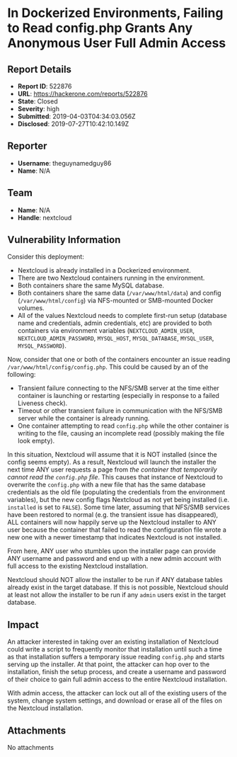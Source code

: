 # In Dockerized Environments, Failing to Read config.php Grants Any Anonymous User Full Admin Access

## Report Details
- **Report ID**: 522876
- **URL**: https://hackerone.com/reports/522876
- **State**: Closed
- **Severity**: high
- **Submitted**: 2019-04-03T04:34:03.056Z
- **Disclosed**: 2019-07-27T10:42:10.149Z

## Reporter
- **Username**: theguynamedguy86
- **Name**: N/A

## Team
- **Name**: N/A
- **Handle**: nextcloud

## Vulnerability Information
Consider this deployment:
- Nextcloud is already installed in a Dockerized environment.
- There are two Nextcloud containers running in the environment.
- Both containers share the same MySQL database.
- Both containers share the same data (`/var/www/html/data`) and config (`/var/www/html/config`) via NFS-mounted or SMB-mounted Docker volumes.
- All of the values Nextcloud needs to complete first-run setup (database name and credentials, admin credentials, etc) are provided to both containers via environment variables (`NEXTCLOUD_ADMIN_USER`, `NEXTCLOUD_ADMIN_PASSWORD`, `MYSQL_HOST`, `MYSQL_DATABASE`, `MYSQL_USER`, `MYSQL_PASSWORD`).

Now, consider that one or both of the containers encounter an issue reading `/var/www/html/config/config.php`. This could be caused by an of the following:
- Transient failure connecting to the NFS/SMB server at the time either container is launching or restarting (especially in response to a failed Liveness check).
- Timeout or other transient failure in communication with the NFS/SMB server while the container is already running.
- One container attempting to read `config.php` while the other container is writing to the file, causing an incomplete read (possibly making the file look empty).

In this situation, Nextcloud will assume that it is NOT installed (since the config seems empty). As a result, Nextcloud will launch the installer the next time ANY user requests a page from _the container that temporarily cannot read the `config.php` file_.  This causes that instance of Nextcloud to overwrite the `config.php` with a new file that has the same database credentials as the old file (populating the credentials from the environment variables), but the new config flags Nextcloud as not yet being installed (i.e. `installed` is set to `FALSE`). Some time later, assuming that NFS/SMB services have been restored to normal (e.g. the transient issue has disappeared), ALL containers will now happily serve up the Nextcloud installer to ANY user because the container that failed to read the configuration file wrote a new one with a newer timestamp that indicates Nextcloud is not installed.

From here, ANY user who stumbles upon the installer page can provide ANY username and password and end up with a new admin account with full access to the existing Nextcloud installation.

Nextcloud should NOT allow the installer to be run if ANY database tables already exist in the target database. If this is not possible, Nextcloud should at least not allow the installer to be run if any `admin` users exist in the target database.

## Impact

An attacker interested in taking over an existing installation of Nextcloud could write a script to frequently monitor that installation until such a time as that installation suffers a temporary issue reading `config.php` and starts serving up the installer. At that point, the attacker can hop over to the installation, finish the setup process, and create a username and password of their choice to gain full admin access to the entire Nextcloud installation.

With admin access, the attacker can lock out all of the existing users of the system, change system settings, and download or erase all of the files on the Nextcloud installation.

## Attachments
No attachments
